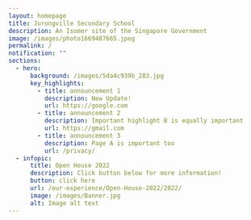 ```yaml
---
layout: homepage
title: Jurongville Secondary School
description: An Isomer site of the Singapore Government
image: /images/photo1669487665.jpeg
permalink: /
notification: ""
sections:
  - hero:
      background: /images/5da4c939b_283.jpg
      key_highlights:
        - title: announcement 1
          description: New Update!
          url: https://google.com
        - title: announcement 2
          description: Important highlight B is equally important
          url: https://gmail.com
        - title: announcement 3
          description: Page A is important too
          url: /privacy/
  - infopic:
      title: Open House 2022
      description: Click button below for more information!
      button: click here
      url: /our-experience/Open-House-2022/2022/
      image: /images/Banner.jpg
      alt: Image alt text
---
```

